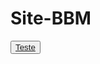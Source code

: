 # Site-BBM

 <button>
 <a href="https://brenorod.github.io/Site-BBM/html-css/INDEX.HTML">Teste</a>
 </button>

